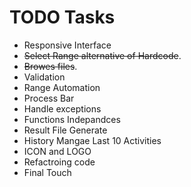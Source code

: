# TODO Tasks
* Responsive Interface
* ~~Select Range alternative of Hardcode~~.
* ~~Browes files~~.
* Validation
* Range Automation
* Process Bar
* Handle exceptions
* Functions Indepandces
* Result File Generate
* History Mangae Last 10 Activities
* ICON and LOGO
* Refactroing code
* Final Touch
